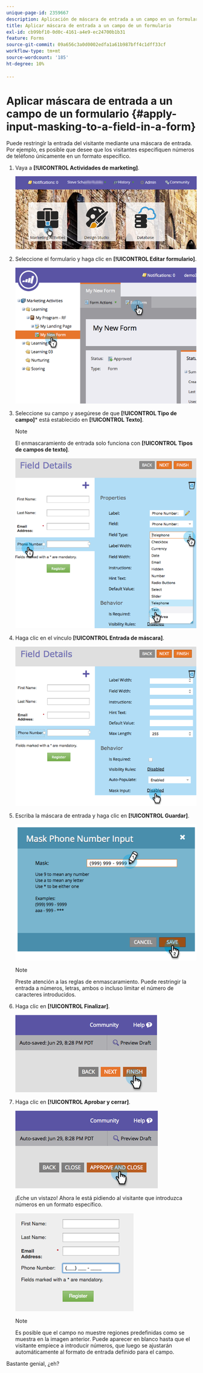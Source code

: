 ```yaml
---
unique-page-id: 2359667
description: Aplicación de máscara de entrada a un campo en un formulario - Documentos de Marketo - Documentación del producto
title: Aplicar máscara de entrada a un campo de un formulario
exl-id: cb99bf10-0d0c-4161-a4e9-ec24700b1b31
feature: Forms
source-git-commit: 09a656c3a0d0002edfa1a61b987bff4c1dff33cf
workflow-type: tm+mt
source-wordcount: '185'
ht-degree: 10%

---
```


# Aplicar máscara de entrada a un campo de un formulario {#apply-input-masking-to-a-field-in-a-form}

Puede restringir la entrada del visitante mediante una máscara de entrada. Por ejemplo, es posible que desee que los visitantes especifiquen números de teléfono únicamente en un formato específico.

1. Vaya a **[!UICONTROL Actividades de marketing]**.

   ![](assets/login-marketing-activities-4.png)

1. Seleccione el formulario y haga clic en **[!UICONTROL Editar formulario]**.

   ![](assets/image2014-9-15-13-3a40-3a44.png)

1. Seleccione su campo y asegúrese de que **[!UICONTROL Tipo de campo]*** está establecido en **[!UICONTROL Texto]**.

   >[!NOTE]
   >
   >El enmascaramiento de entrada solo funciona con **[!UICONTROL Tipos de campos de texto]**.

   ![](assets/image2014-9-15-13-3a40-3a53.png)

1. Haga clic en el vínculo **[!UICONTROL Entrada de máscara]**.

   ![](assets/image2014-9-15-13-3a41-3a3.png)

1. Escriba la máscara de entrada y haga clic en **[!UICONTROL Guardar]**.

   ![](assets/image2014-9-15-13-3a41-3a14.png)

   >[!NOTE]
   >
   >Preste atención a las reglas de enmascaramiento. Puede restringir la entrada a números, letras, ambos o incluso limitar el número de caracteres introducidos.

1. Haga clic en **[!UICONTROL Finalizar]**.

   ![](assets/image2014-9-15-13-3a41-3a22.png)

1. Haga clic en **[!UICONTROL Aprobar y cerrar]**.

   ![](assets/image2014-9-15-13-3a41-3a28.png)

   ¡Eche un vistazo! Ahora le está pidiendo al visitante que introduzca números en un formato específico.

   ![](assets/image2014-9-15-13-3a41-3a39.png)

   >[!NOTE]
   >
   >Es posible que el campo no muestre regiones predefinidas como se muestra en la imagen anterior. Puede aparecer en blanco hasta que el visitante empiece a introducir números, que luego se ajustarán automáticamente al formato de entrada definido para el campo.

Bastante genial, ¿eh?
